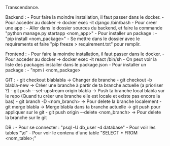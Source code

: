 Transcendance.

Backend :
    - Pour faire la moindre installation, il faut passer dans le docker.
    - Pour acceder au docker -> docker exec -it django /bin/bash
    - Pour creer une app :
        - Aller dans le dossier sources du backend, et faire la commande "python manage.py startapp <nom_app>"
    - Pour installer un package :
        - "pip install <nom_package>"
        - Se mettre dans le dossier avec le requirements et faire "pip freeze > requirement.txt" pour remplir.

Frontend :
    - Pour faire la moindre installation, il faut passer dans le docker.
    - Pour acceder au docker -> docker exec -it react /bin/sh
    - On peut voir la liste des packages installer dans le package.json
    - Pour installer un package :
        - "npm i <nom_package>


GIT :
    - git checkout blablabla -> Changer de branche
    - git checkout -b blabla-new -> Créer une branche à partir de ta branche actuelle (a prioriser ?)
    - git push --set-upstream origin blabla -> Push ta branche local blabla sur le repo (Quand tu créer une branche elle est locale et existe pas encore la bas)
    - git branch -D <nom_branch> -> Pour delete la branche localement
    - git merge blabla -> Merge blabla dans ta branche actuelle -> git push pour appliquer sur le git
    - git push origin --delete <nom_branch> -> Pour delete la branche sur le git


DB :
    - Pour se connecter : "psql -U db_user -d database"
    - Pour voir les tables "\d"
    - Pour voir le contenu d'une table "SELECT * FROM <nom_table>;"
